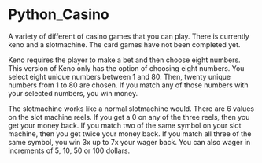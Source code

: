 # Python_Casino
A variety of different of casino games that you can play. There is currently keno and a slotmachine.
The card games have not been completed yet.

Keno requires the player to make a bet and then choose eight numbers. This version of Keno only has
the option of choosing eight numbers. You select eight unique numbers between 1 and 80. Then, twenty
unique numbers from 1 to 80 are chosen. If you match any of those numbers with your selected numbers,
you win money.

The slotmachine works like a normal slotmachine would. There are 6 values on the slot machine reels.
If you get a 0 on any of the three reels, then you get your money back. If you match two of the same
symbol on your slot machine, then you get twice your money back. If you match all three of the same
symbol, you win 3x up to 7x your wager back. You can also wager in increments of 5, 10, 50 or 100
dollars.